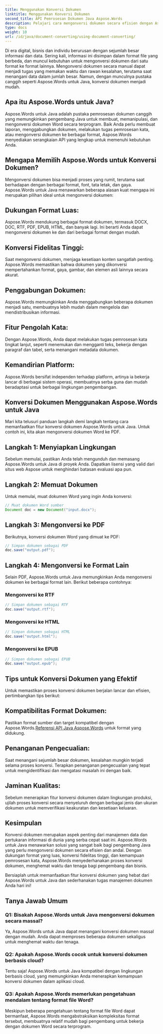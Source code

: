 ```yaml
---
title: Menggunakan Konversi Dokumen
linktitle: Menggunakan Konversi Dokumen
second_title: API Pemrosesan Dokumen Java Aspose.Words
description: Pelajari cara mengonversi dokumen secara efisien dengan Aspose.Words untuk Java. Konversi, gabungkan, dan proses file dengan sempurna. Sederhanakan alur kerja Anda dalam satu pustaka yang canggih.
type: docs
weight: 10
url: /id/java/document-converting/using-document-converting/
---
```


Di era digital, bisnis dan individu berurusan dengan sejumlah besar informasi dan data. Sering kali, informasi ini disimpan dalam format file yang berbeda, dan muncul kebutuhan untuk mengonversi dokumen dari satu format ke format lainnya. Mengonversi dokumen secara manual dapat menjadi tugas yang memakan waktu dan rawan kesalahan, terutama saat menangani data dalam jumlah besar. Namun, dengan munculnya pustaka canggih seperti Aspose.Words untuk Java, konversi dokumen menjadi mudah.

## Apa itu Aspose.Words untuk Java?

Aspose.Words untuk Java adalah pustaka pemrosesan dokumen canggih yang memungkinkan pengembang Java untuk membuat, memanipulasi, dan mengonversi dokumen Word secara terprogram. Baik Anda perlu membuat laporan, menggabungkan dokumen, melakukan tugas pemrosesan kata, atau mengonversi dokumen ke berbagai format, Aspose.Words menyediakan serangkaian API yang lengkap untuk memenuhi kebutuhan Anda.

## Mengapa Memilih Aspose.Words untuk Konversi Dokumen?

Mengonversi dokumen bisa menjadi proses yang rumit, terutama saat berhadapan dengan berbagai format, font, tata letak, dan gaya. Aspose.Words untuk Java menawarkan beberapa alasan kuat mengapa ini merupakan pilihan ideal untuk mengonversi dokumen:

## Dukungan Format Luas: 
Aspose.Words mendukung berbagai format dokumen, termasuk DOCX, DOC, RTF, PDF, EPUB, HTML, dan banyak lagi. Ini berarti Anda dapat mengonversi dokumen ke dan dari berbagai format dengan mudah.

## Konversi Fidelitas Tinggi: 
Saat mengonversi dokumen, menjaga kesetiaan konten sangatlah penting. Aspose.Words memastikan bahwa dokumen yang dikonversi mempertahankan format, gaya, gambar, dan elemen asli lainnya secara akurat.

## Penggabungan Dokumen: 
Aspose.Words memungkinkan Anda menggabungkan beberapa dokumen menjadi satu, membuatnya lebih mudah dalam mengelola dan mendistribusikan informasi.

## Fitur Pengolah Kata: 
Dengan Aspose.Words, Anda dapat melakukan tugas pemrosesan kata tingkat lanjut, seperti menemukan dan mengganti teks, bekerja dengan paragraf dan tabel, serta menangani metadata dokumen.

## Kemandirian Platform: 
Aspose.Words bersifat independen terhadap platform, artinya ia bekerja lancar di berbagai sistem operasi, membuatnya serba guna dan mudah beradaptasi untuk berbagai lingkungan pengembangan.

## Konversi Dokumen Menggunakan Aspose.Words untuk Java

Mari kita telusuri panduan langkah demi langkah tentang cara memanfaatkan fitur konversi dokumen Aspose.Words untuk Java. Untuk contoh ini, kita akan mengonversi dokumen Word ke PDF.

## Langkah 1: Menyiapkan Lingkungan

Sebelum memulai, pastikan Anda telah mengunduh dan memasang Aspose.Words untuk Java di proyek Anda. Dapatkan lisensi yang valid dari situs web Aspose untuk menghindari batasan evaluasi apa pun.

## Langkah 2: Memuat Dokumen

Untuk memulai, muat dokumen Word yang ingin Anda konversi:

```java
// Muat dokumen Word sumber
Document doc = new Document("input.docx");
```

## Langkah 3: Mengonversi ke PDF

Berikutnya, konversi dokumen Word yang dimuat ke PDF:

```java
// Simpan dokumen sebagai PDF
doc.save("output.pdf");
```

## Langkah 4: Mengonversi ke Format Lain

Selain PDF, Aspose.Words untuk Java memungkinkan Anda mengonversi dokumen ke berbagai format lain. Berikut beberapa contohnya:

### Mengonversi ke RTF

```java
// Simpan dokumen sebagai RTF
doc.save("output.rtf");
```

### Mengonversi ke HTML

```java
// Simpan dokumen sebagai HTML
doc.save("output.html");
```

### Mengonversi ke EPUB

```java
// Simpan dokumen sebagai EPUB
doc.save("output.epub");
```

## Tips untuk Konversi Dokumen yang Efektif

Untuk memastikan proses konversi dokumen berjalan lancar dan efisien, pertimbangkan tips berikut:

## Kompatibilitas Format Dokumen: 
Pastikan format sumber dan target kompatibel dengan Aspose.Words.[Referensi API Java Aspose.Words](https://reference.aspose.com/words/java/) untuk format yang didukung.

## Penanganan Pengecualian: 
Saat menangani sejumlah besar dokumen, kesalahan mungkin terjadi selama proses konversi. Terapkan penanganan pengecualian yang tepat untuk mengidentifikasi dan mengatasi masalah ini dengan baik.

## Jaminan Kualitas: 
Sebelum menerapkan fitur konversi dokumen dalam lingkungan produksi, ujilah proses konversi secara menyeluruh dengan berbagai jenis dan ukuran dokumen untuk memverifikasi keakuratan dan kesetiaan keluaran.

## Kesimpulan

Konversi dokumen merupakan aspek penting dari manajemen data dan pertukaran informasi di dunia yang serba cepat saat ini. Aspose.Words untuk Java menawarkan solusi yang sangat baik bagi pengembang Java yang perlu mengonversi dokumen secara efisien dan andal. Dengan dukungan format yang luas, konversi fidelitas tinggi, dan kemampuan pemrosesan kata, Aspose.Words menyederhanakan proses konversi dokumen, menghemat waktu dan tenaga bagi pengembang dan bisnis.

Bersiaplah untuk memanfaatkan fitur konversi dokumen yang hebat dari Aspose.Words untuk Java dan sederhanakan tugas manajemen dokumen Anda hari ini!

## Tanya Jawab Umum

### Q1: Bisakah Aspose.Words untuk Java mengonversi dokumen secara massal?

Ya, Aspose.Words untuk Java dapat menangani konversi dokumen massal dengan mudah. Anda dapat memproses beberapa dokumen sekaligus untuk menghemat waktu dan tenaga.

### Q2: Apakah Aspose.Words cocok untuk konversi dokumen berbasis cloud?

Tentu saja! Aspose.Words untuk Java kompatibel dengan lingkungan berbasis cloud, yang memungkinkan Anda menerapkan kemampuan konversi dokumen dalam aplikasi cloud.

### Q3: Apakah Aspose.Words memerlukan pengetahuan mendalam tentang format file Word?

Meskipun beberapa pengetahuan tentang format file Word dapat bermanfaat, Aspose.Words mengabstraksikan kompleksitas format tersebut, membuatnya relatif mudah bagi pengembang untuk bekerja dengan dokumen Word secara terprogram.